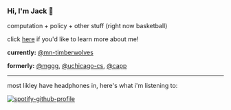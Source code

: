 ### Hi, I'm Jack 👋

computation + policy + other stuff (right now basketball)

click [here](https://jackpg.dev/) if you'd like to learn more about me!

**currently:** [@mn-timberwolves](https://github.com/alleyesnorth)

**formerly:** [@mggg](https://github.com/mggg), [@uchicago-cs](http://cs.uchicago.edu/), [@capp](https://capp.uchicago.edu/) 

--- 

most likley have headphones in, here's what i'm listening to:

[![spotify-github-profile](https://spotify-github-profile.kittinanx.com/api/view?uid=gibson-17&cover_image=true&theme=natemoo-re&show_offline=false&background_color=121212&interchange=false&bar_color=53b14f&bar_color_cover=false)](https://spotify-github-profile.kittinanx.com/api/view?uid=gibson-17&redirect=true)
<!--
**jgibson517/jgibson517** is a ✨ _special_ ✨ repository because its `README.md` (this file) appears on your GitHub profile.

Here are some ideas to get you started:

- 🔭 I’m currently working on ...
- 🌱 I’m currently learning ...
- 👯 I’m looking to collaborate on ...
- 🤔 I’m looking for help with ...
- 💬 Ask me about ...
- 📫 How to reach me: ...
- 😄 Pronouns: ...
- ⚡ Fun fact: ...
-->
